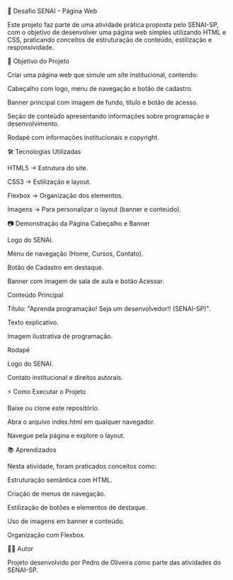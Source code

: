 📘 Desafio SENAI – Página Web

Este projeto faz parte de uma atividade prática proposta pelo SENAI-SP, com o objetivo de desenvolver uma página web simples utilizando HTML e CSS, praticando conceitos de estruturação de conteúdo, estilização e responsividade.

🚀 Objetivo do Projeto

Criar uma página web que simule um site institucional, contendo:

Cabeçalho com logo, menu de navegação e botão de cadastro.

Banner principal com imagem de fundo, título e botão de acesso.

Seção de conteúdo apresentando informações sobre programação e desenvolvimento.

Rodapé com informações institucionais e copyright.

🛠️ Tecnologias Utilizadas

HTML5 → Estrutura do site.

CSS3 → Estilização e layout.

Flexbox → Organização dos elementos.

Imagens → Para personalizar o layout (banner e conteúdo).

📷 Demonstração da Página
Cabeçalho e Banner

Logo do SENAI.

Menu de navegação (Home, Cursos, Contato).

Botão de Cadastro em destaque.

Banner com imagem de sala de aula e botão Acessar.

Conteúdo Principal

Título: "Aprenda programação! Seja um desenvolvedor!! (SENAI-SP)".

Texto explicativo.

Imagem ilustrativa de programação.

Rodapé

Logo do SENAI.

Contato institucional e direitos autorais.

⚡ Como Executar o Projeto

Baixe ou clone este repositório.

Abra o arquivo index.html em qualquer navegador.

Navegue pela página e explore o layout.

📚 Aprendizados

Nesta atividade, foram praticados conceitos como:

Estruturação semântica com HTML.

Criação de menus de navegação.

Estilização de botões e elementos de destaque.

Uso de imagens em banner e conteúdo.

Organização com Flexbox.

👨‍💻 Autor

Projeto desenvolvido por Pedro de Oliveira como parte das atividades do SENAI-SP.
